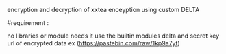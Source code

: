 encryption and decryption of xxtea enceyption using custom DELTA 

#requirement :

no libraries or module needs it use the builtin modules 
delta and secret key
url of encrypted data ex (https://pastebin.com/raw/1kp9a7yt)
